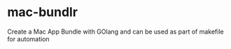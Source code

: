 # mac-bundlr
Create a Mac App Bundle with GOlang and can be used as part of makefile for automation
